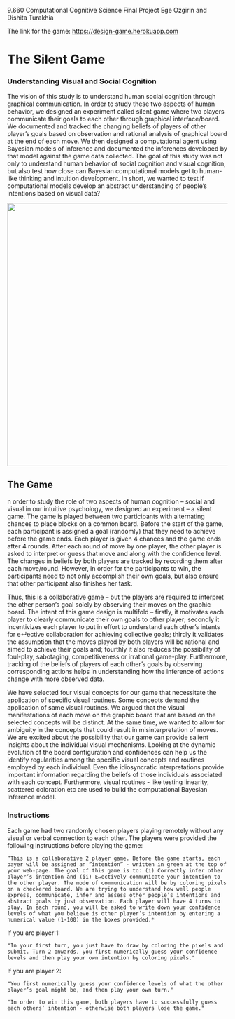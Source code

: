 
9.660 Computational Cognitive Science Final Project
Ege Ozgirin and Dishita Turakhia

The link for the game: https://design-game.herokuapp.com

# The Silent Game
### Understanding Visual and Social Cognition

The vision of this study is to understand human social cognition through graphical communication. In order to study these two aspects of human behavior, we designed an experiment called silent game where two players communicate their goals to each other through graphical interface/board. We documented and tracked the changing beliefs of players of other player’s goals based on observation and rational analysis of graphical board at the end of each move. We then designed a computational agent using Bayesian models of inference and documented the inferences developed by that model against the game data collected. The goal of this study was not only to understand human behavior of social cognition and visual cognition, but also test how close can Bayesian computational models get to human-like thinking and intuition development. In short, we wanted to test if computational models develop an abstract understanding of people’s intentions based on visual data?

<p align="center"><img src="https://github.mit.edu/egeozin/Learning-Boundaries-in-Space/blob/master/final_CNN.jpg" width="600"></p>

## The Game

n order to study the role of two aspects of human cognition – social and visual in our intuitive psychology, we designed an experiment – a silent game. The game is played between two participants with alternating chances to place blocks on a common board. Before the start of the game, each participant is assigned a goal (randomly) that they need to achieve before the game ends. Each player is given 4 chances and the game ends after 4 rounds. After each round of move by one player, the other player is asked to interpret or guess that move and along with the confidence level. The changes in beliefs by both players are tracked by recording them after each move/round. However, in order for the participants to win, the participants need to not only accomplish their own goals, but also ensure that other participant also finishes her task.

Thus, this is a collaborative game – but the players are required to interpret the other person’s goal solely by observing their moves on the graphic board. The intent of this game design is multifold – firstly, it motivates each player to clearly communicate their own goals to other player; secondly it incentivizes each player to put in effort to understand each other’s intents for e↵ective collaboration for achieving collective goals; thirdly it validates the assumption that the moves played by both players will be rational and aimed to achieve their goals and; fourthly it also reduces the possibility of foul-play, sabotaging, competitiveness or irrational game-play. Furthermore, tracking of the beliefs of players of each other’s goals by observing corresponding actions helps in understanding how the inference of actions change with more observed data.

We have selected four visual concepts for our game that necessitate the application of specific visual routines. Some concepts demand the application of same visual routines. We argued that the visual manifestations of each move on the graphic board that are based on the selected concepts will be distinct. At the same time, we wanted to allow for ambiguity in the concepts that could result in misinterpretation of moves. We are excited about the possibility that our game can provide salient insights about the individual visual mechanisms. Looking at the dynamic evolution of the board configuration and confidences can help us the identify regularities among the specific visual concepts and routines employed by each individual. Even the idiosyncratic interpretations provide important information regarding the beliefs of those individuals associated with each concept. Furthermore, visual routines - like testing linearity, scattered coloration etc are used to build the computational Bayesian Inference model.

### Instructions

Each game had two randomly chosen players playing remotely without any visual or verbal connection to each other. The players were provided the following instructions before playing the game:

	”This is a collaborative 2 player game. Before the game starts, each payer will be assigned an ”intention” - written in green at the top of your web-page. The goal of this game is to: (i) Correctly infer other player’s intention and (ii) E↵ectively communicate your intention to the other player. The mode of communication will be by coloring pixels on a checkered board. We are trying to understand how well people express, communicate, infer and assess other people’s intentions and abstract goals by just observation. Each player will have 4 turns to play. In each round, you will be asked to write down your confidence levels of what you believe is other player’s intention by entering a numerical value (1-100) in the boxes provided.*

If you are player 1: 

	"In your first turn, you just have to draw by coloring the pixels and submit. Turn 2 onwards, you first numerically guess your confidence levels and then play your own intention by coloring pixels."

If you are player 2: 

	"You first numerically guess your confidence levels of what the other player’s goal might be, and then play your own turn."

	"In order to win this game, both players have to successfully guess each others’ intention - otherwise both players lose the game."




